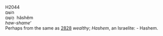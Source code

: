 H2044  
השׁם  
הָשֵׁם ‎ hâshêm  
*haw-shame‘*  
Perhaps from the same as [2828](h2828) *wealthy*; *Hashem*, an
Israelite: - Hashem.  
